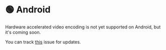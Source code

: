 # 🟢 Android

Hardware accelerated video encoding is not yet supported on Android, but it's coming soon.

You can track [this](https://github.com/gyroflow/gyroflow/issues/33) issue for updates.
